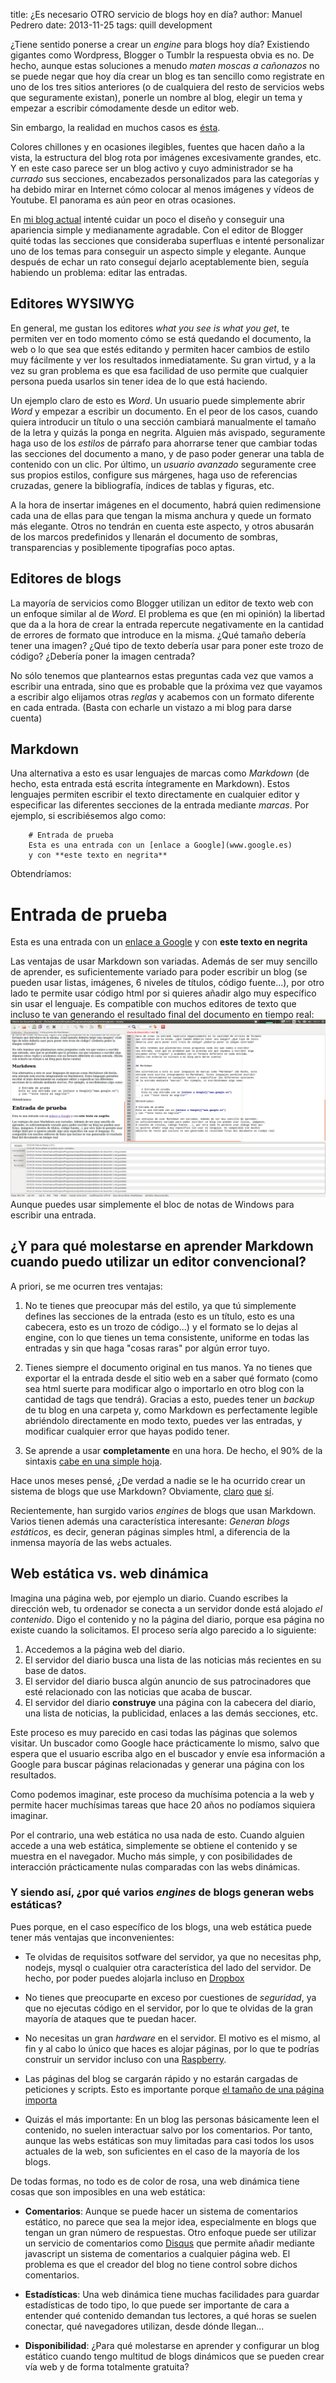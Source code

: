title:   ¿Es necesario OTRO servicio de blogs hoy en día?
author:  Manuel Pedrero
date:    2013-11-25
tags:    quill
         development

¿Tiene sentido ponerse a crear un *engine* para blogs hoy día? Existiendo
gigantes como Wordpress, Blogger o Tumblr la respuesta obvia es no. De
hecho, aunque estas soluciones a menudo *maten moscas a cañonazos* no se
puede negar que hoy día crear un blog es tan sencillo como registrate en
uno de los tres sitios anteriores (o de cualquiera del resto de servicios
webs que seguramente existan), ponerle un nombre al blog, elegir un tema
y empezar a escribir cómodamente desde un editor web.

Sin embargo, la realidad en muchos casos es [ésta](http://ferminalcon.wordpress.com/).

Colores chillones y en ocasiones ilegibles, fuentes que hacen daño a la vista,
la estructura del blog rota por imágenes excesivamente grandes, etc. Y en este
caso parece ser un blog activo y cuyo administrador se ha *currado* sus secciones, 
encabezados personalizados para las categorías y ha debido mirar en Internet cómo
colocar al menos imágenes y vídeos de Youtube. El panorama es aún peor en otras
ocasiones.

En [mi blog actual](http://www.korsoblog.com/) intenté cuidar un poco el
diseño y conseguir una apariencia simple y medianamente agradable. Con el 
editor de Blogger quité todas las secciones que consideraba superfluas e
intenté personalizar uno de los temas para conseguir un aspecto simple y 
elegante. Aunque después de echar un rato conseguí dejarlo aceptablemente bien, 
seguía habiendo un problema: editar las entradas.

## Editores WYSIWYG

En general, me gustan los editores *what you see is what you get*, te permiten
ver en todo momento cómo se está quedando el documento, la web o lo que sea que
estés editando y permiten hacer cambios de estilo muy fácilmente y ver los resultados
inmediatamente. Su gran virtud, y a la vez su gran problema es que esa facilidad de
uso permite que cualquier persona pueda usarlos sin tener idea de lo que está haciendo.

Un ejemplo claro de esto es *Word*. Un usuario puede simplemente abrir *Word* y empezar
a escribir un documento. En el peor de los casos, cuando quiera introducir un título
o una sección cambiará manualmente el tamaño de la letra y quizás la ponga en negrita.
Alguien más avispado, seguramente haga uso de los *estilos* de párrafo para ahorrarse
tener que cambiar todas las secciones del documento a mano, y de paso poder generar
una tabla de contenido con un clic. Por último, un *usuario avanzado* seguramente cree
sus propios estilos, configure sus márgenes, haga uso de referencias cruzadas, genere la
bibliografía, índices de tablas y figuras, etc.

A la hora de insertar imágenes en el documento, habrá quien redimensione cada una de ellas
para que tengan la misma anchura y quede un formato más elegante. Otros no tendrán en cuenta
este aspecto, y otros abusarán de los marcos predefinidos y llenarán el documento de sombras,
transparencias y posiblemente tipografías poco aptas.


## Editores de blogs

La mayoría de servicios como Blogger utilizan un editor de texto web con un enfoque
similar al de *Word*. El problema es que (en mi opinión) la libertad que da a la
hora de crear la entrada repercute negativamente en la cantidad de errores de formato
que introduce en la misma. ¿Qué tamaño debería tener una imagen? ¿Qué tipo de texto
debería usar para poner este trozo de código? ¿Debería poner la imagen centrada?

No sólo tenemos que plantearnos estas preguntas cada vez que vamos a escribir
una entrada, sino que es probable que la próxima vez que vayamos a escribir algo 
elijamos otras *reglas* y acabemos con un formato diferente en cada entrada.
(Basta con echarle un vistazo a mi blog para darse cuenta)


## Markdown

Una alternativa a esto es usar lenguajes de marcas como *Markdown* (de hecho, esta
entrada está escrita íntegramente en Markdown). Estos lenguajes permiten escribir
el texto directamente en cualquier editor y especificar las diferentes secciones
de la entrada mediante *marcas*. Por ejemplo, si escribiésemos algo como:

```
    # Entrada de prueba
    Esta es una entrada con un [enlace a Google](www.google.es) 
    y con **este texto en negrita**
```

Obtendríamos:

# Entrada de prueba
Esta es una entrada con un [enlace a Google](www.google.es) 
y con **este texto en negrita**

Las ventajas de usar Markdown son variadas. Además de ser muy sencillo de aprender,
es suficientemente variado para poder escribir un blog (se pueden usar listas, imágenes, 
6 niveles de títulos, código fuente...), por otro lado te permite usar código html por 
si quieres añadir algo muy específico sin usar el lenguaje. Es compatible con muchos
editores de texto que incluso te van generando el resultado final del documento en tiempo real:
![Usando Geany](images/geany1.png)
Aunque puedes usar simplemente el bloc de notas de Windows para escribir una entrada.

## ¿Y para qué molestarse en aprender Markdown cuando puedo utilizar un editor convencional? 

A priori, se me ocurren tres ventajas:

1. No te tienes que preocupar más del estilo, ya que tú simplemente defines
   las secciones de la entrada (esto es un título, esto es una cabecera, esto
   es un trozo de código...) y el formato se lo dejas al engine, con lo que 
   tienes un tema consistente, uniforme en todas las entradas y sin que haga
   "cosas raras" por algún error tuyo.
   
2. Tienes siempre el documento original en tus manos. Ya no tienes que exportar
   el la entrada desde el sitio web en a saber qué formato (como sea html suerte
   para modificar algo o importarlo en otro blog con la cantidad de tags que tendrá).
   Gracias a esto, puedes tener un *backup* de tu blog en una carpeta y, como Markdown
   es perfectamente legible abriéndolo directamente en modo texto, puedes ver las entradas, 
   y modificar cualquier error que hayas podido tener.
   
3. Se aprende a usar **completamente** en una hora. De hecho, el 90% de la sintaxis
   [cabe en una simple hoja](http://packetlife.net/media/library/16/Markdown.pdf).
   
Hace unos meses pensé, ¿De verdad a nadie se le ha ocurrido crear un sistema
de blogs que use Markdown? Obviamente, [claro](https://ghost.org) [que](http://blog.getpelican.com/)
[sí](http://feathe.rs/).

Recientemente, han surgido varios *engines* de blogs que usan Markdown. Varios tienen
además una característica interesante: *Generan blogs estáticos*, es decir, generan
páginas simples html, a diferencia de la inmensa mayoría de las webs actuales.

## Web estática vs. web dinámica
Imagina una página web, por ejemplo un diario. Cuando escribes la dirección web, tu
ordenador se conecta a un servidor donde está alojado *el contenido*. Digo el contenido
y no la página del diario, porque esa página no existe cuando la solicitamos. El proceso
sería algo parecido a lo siguiente:

1. Accedemos a la página web del diario.
2. El servidor del diario busca una lista de las noticias más recientes 
   en su base de datos.
3. El servidor del diario busca algún anuncio de sus patrocinadores que 
   esté relacionado con las noticias que acaba de buscar.
4. El servidor del diario **construye** una página con la cabecera del 
   diario, una lista de noticias, la publicidad, enlaces a las demás secciones, etc.
   
Este proceso es muy parecido en casi todas las páginas que solemos visitar. Un buscador
como Google hace prácticamente lo mismo, salvo que espera que el usuario escriba algo en el 
buscador y envíe esa información a Google para buscar páginas relacionadas y generar una página con
los resultados.

Como podemos imaginar, este proceso da muchísima potencia a la web y permite hacer
muchísimas tareas que hace 20 años no podíamos siquiera imaginar.

Por el contrario, una web estática no usa nada de esto. Cuando alguien accede
a una web estática, simplemente se obtiene el contenido y se muestra en el navegador.
Mucho más simple, y con posibilidades de interacción prácticamente nulas comparadas
con las webs dinámicas.

### Y siendo así, ¿por qué varios *engines* de blogs generan webs estáticas?

Pues porque, en el caso específico de los blogs, una web estática puede tener
más ventajas que inconvenientes:

+ Te olvidas de requisitos sotfware del servidor, ya que no necesitas php, nodejs,
  mysql o cualquier otra característica del lado del servidor. De hecho, por
  poder puedes alojarla incluso en [Dropbox](http://www.maketecheasier.com/4-ways-to-host-your-website-on-dropbox/)
  
+ No tienes que preocuparte en exceso por cuestiones de *seguridad*, ya que
  no ejecutas código en el servidor, por lo que te olvidas de la gran mayoría
  de ataques que te puedan hacer.
  
+ No necesitas un gran *hardware* en el servidor. El motivo es el mismo, al fin y al cabo lo
  único que haces es alojar páginas, por lo que te podrías construir un servidor
  incluso con una [Raspberry](http://www.penguintutor.com/linux/light-webserver).
  
+ Las páginas del blog se cargarán rápido y no estarán cargadas de peticiones y 
  scripts. Esto es importante porque [el tamaño de una página importa](http://blog.chriszacharias.com/page-weight-matters)
  
+ Quizás el más importante: En un blog las personas básicamente leen el contenido,
  no suelen interactuar salvo por los comentarios. Por tanto, aunque las webs estáticas
  son muy limitadas para casi todos los usos actuales de la web, son suficientes en
  el caso de la mayoría de los blogs.

De todas formas, no todo es de color de rosa, una web dinámica tiene cosas que
son imposibles en una web estática:

+ **Comentarios**: Aunque se puede hacer un sistema de comentarios estático, no parece
  que sea la mejor idea, especialmente en blogs que tengan un gran número de respuestas.
  Otro enfoque puede ser utilizar un servicio de comentarios como [Disqus](http://disqus.com/)
  que permite añadir mediante javascript un sistema de comentarios a cualquier página web.
  El problema es que el creador del blog no tiene control sobre dichos comentarios.
  
+ **Estadísticas**: Una web dinámica tiene muchas facilidades para guardar estadísticas de
  todo tipo, lo que puede ser importante de cara a entender qué contenido demandan tus
  lectores, a qué horas se suelen conectar, qué navegadores utilizan, desde dónde llegan...
  
+ **Disponibilidad**: ¿Para qué molestarse en aprender y configurar un blog estático cuando tengo
  multitud de blogs dinámicos que se pueden crear vía web y de forma totalmente gratuita?
  





